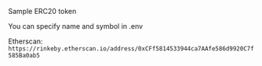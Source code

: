 Sample ERC20 token

You can specify name and symbol in .env

Etherscan: `https://rinkeby.etherscan.io/address/0xCFf5814533944ca7AAfe586d9920C7f585Ba0ab5`

